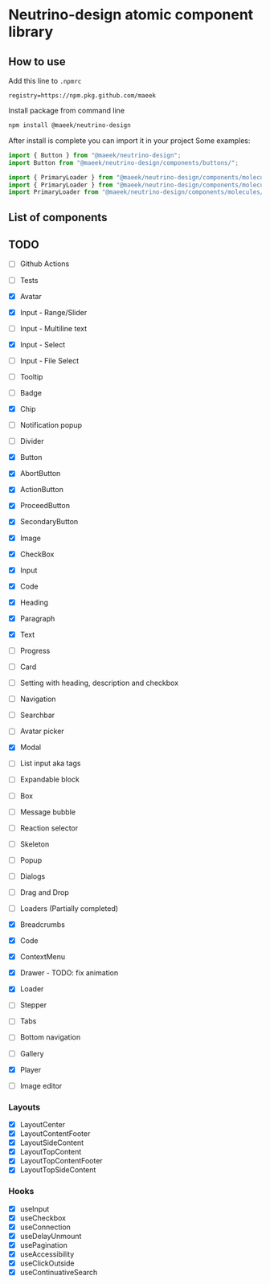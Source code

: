 # Neutrino-design atomic component library

## How to use

Add this line to `.npmrc`

```shell
registry=https://npm.pkg.github.com/maeek
```

Install package from command line

```bash
npm install @maeek/neutrino-design
```

After install is complete you can import it in your project
Some examples:

```javascript
import { Button } from "@maeek/neutrino-design";
import Button from "@maeek/neutrino-design/components/buttons/";

import { PrimaryLoader } from "@maeek/neutrino-design/components/molecules/";
import { PrimaryLoader } from "@maeek/neutrino-design/components/molecules/loaders/";
import PrimaryLoader from "@maeek/neutrino-design/components/molecules/loaders/Loader";
```

## List of components

## TODO

- [ ] Github Actions
- [ ] Tests

- [x] Avatar
- [x] Input - Range/Slider
- [ ] Input - Multiline text
- [x] Input - Select
- [ ] Input - File Select
- [ ] Tooltip
- [ ] Badge
- [x] Chip
- [ ] Notification popup
- [ ] Divider
- [x] Button
- [x] AbortButton
- [x] ActionButton
- [x] ProceedButton
- [x] SecondaryButton
- [x] Image
- [x] CheckBox
- [x] Input
- [x] Code
- [x] Heading
- [x] Paragraph
- [x] Text
- [ ] Progress
- [ ] Card
- [ ] Setting with heading, description and checkbox
- [ ] Navigation
- [ ] Searchbar
- [ ] Avatar picker
- [x] Modal
- [ ] List input aka tags
- [ ] Expandable block
- [ ] Box
- [ ] Message bubble
- [ ] Reaction selector
- [ ] Skeleton
- [ ] Popup
- [ ] Dialogs
- [ ] Drag and Drop
- [ ] Loaders (Partially completed)
- [x] Breadcrumbs
- [x] Code
- [x] ContextMenu
- [x] Drawer - TODO: fix animation
- [x] Loader
- [ ] Stepper
- [ ] Tabs
- [ ] Bottom navigation
- [ ] Gallery
- [x] Player
- [ ] Image editor

### Layouts

- [x] LayoutCenter
- [x] LayoutContentFooter
- [x] LayoutSideContent
- [x] LayoutTopContent
- [x] LayoutTopContentFooter
- [x] LayoutTopSideContent

### Hooks

- [x] useInput
- [x] useCheckbox
- [x] useConnection
- [x] useDelayUnmount
- [x] usePagination
- [x] useAccessibility
- [x] useClickOutside
- [x] useContinuativeSearch
